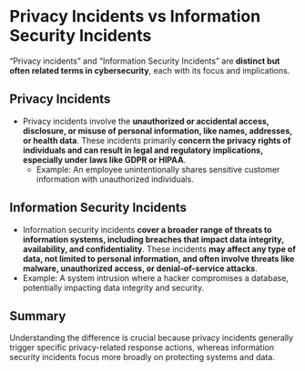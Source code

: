 <br>

# Privacy Incidents vs Information Security Incidents
“Privacy incidents” and “Information Security Incidents” are **distinct but often related terms in cybersecurity**, each with its focus and implications.

## Privacy Incidents
  - Privacy incidents involve the **unauthorized or accidental access, disclosure, or misuse of personal information, like names, addresses, or health data**. These incidents primarily **concern the privacy rights of individuals and can result in legal and regulatory implications, especially under laws like GDPR or HIPAA**.
    - Example: An employee unintentionally shares sensitive customer information with unauthorized individuals.

## Information Security Incidents
  - Information security incidents **cover a broader range of threats to information systems, including breaches that impact data integrity, availability, and confidentiality**. These incidents **may affect any type of data, not limited to personal information, and often involve threats like malware, unauthorized access, or denial-of-service attacks**.
  - Example: A system intrusion where a hacker compromises a database, potentially impacting data integrity and security.

## Summary
Understanding the difference is crucial because privacy incidents generally trigger specific privacy-related response actions, whereas information security incidents focus more broadly on protecting systems and data.  
<br>